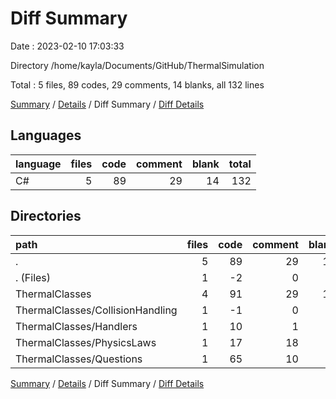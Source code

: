 # Diff Summary

Date : 2023-02-10 17:03:33

Directory /home/kayla/Documents/GitHub/ThermalSimulation

Total : 5 files,  89 codes, 29 comments, 14 blanks, all 132 lines

[Summary](results.md) / [Details](details.md) / Diff Summary / [Diff Details](diff-details.md)

## Languages
| language | files | code | comment | blank | total |
| :--- | ---: | ---: | ---: | ---: | ---: |
| C# | 5 | 89 | 29 | 14 | 132 |

## Directories
| path | files | code | comment | blank | total |
| :--- | ---: | ---: | ---: | ---: | ---: |
| . | 5 | 89 | 29 | 14 | 132 |
| . (Files) | 1 | -2 | 0 | 0 | -2 |
| ThermalClasses | 4 | 91 | 29 | 14 | 134 |
| ThermalClasses/CollisionHandling | 1 | -1 | 0 | 0 | -1 |
| ThermalClasses/Handlers | 1 | 10 | 1 | 2 | 13 |
| ThermalClasses/PhysicsLaws | 1 | 17 | 18 | 4 | 39 |
| ThermalClasses/Questions | 1 | 65 | 10 | 8 | 83 |

[Summary](results.md) / [Details](details.md) / Diff Summary / [Diff Details](diff-details.md)